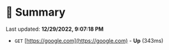 # 📖 Summary
Last updated: **12/29/2022, 9:07:18 PM**

- `GET` [https://google.com](https://google.com) - **Up** (343ms)
